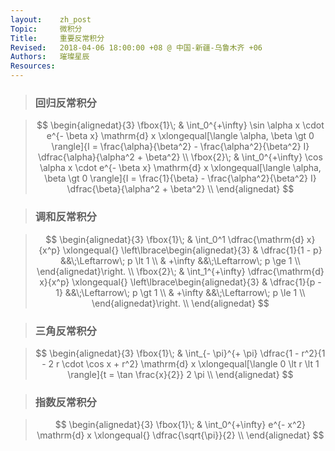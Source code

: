 ```yaml
---
layout:    zh_post
Topic:     微积分
Title:     重要反常积分
Revised:   2018-04-06 18:00:00 +08 @ 中国-新疆-乌鲁木齐 +06
Authors:   璀璨星辰
Resources:
---
```


> ### 回归反常积分

> $$
> \begin{alignedat}{3}
> \fbox{1}\; & \int_0^{+\infty} \sin \alpha x \cdot e^{- \beta x} \mathrm{d} x \xlongequal[\langle \alpha, \beta \gt 0 \rangle]{I = \frac{\alpha}{\beta^2} - \frac{\alpha^2}{\beta^2} I} \dfrac{\alpha}{\alpha^2 + \beta^2} \\
> \fbox{2}\; & \int_0^{+\infty} \cos \alpha x \cdot e^{- \beta x} \mathrm{d} x \xlongequal[\langle \alpha, \beta \gt 0 \rangle]{I = \frac{1}{\beta} - \frac{\alpha^2}{\beta^2} I} \dfrac{\beta}{\alpha^2 + \beta^2} \\
> \end{alignedat}
> $$
>

> ### 调和反常积分

> $$
> \begin{alignedat}{3}
> \fbox{1}\; & \int_0^1 \dfrac{\mathrm{d} x}{x^p} \xlongequal{} \left\lbrace\begin{alignedat}{3}
>                                                               & \dfrac{1}{1 - p} &&\;\Leftarrow\; p \lt 1 \\
>                                                               & +\infty          &&\;\Leftarrow\; p \ge 1 \\
>                                                               \end{alignedat}\right. \\
> \fbox{2}\; & \int_1^{+\infty} \dfrac{\mathrm{d} x}{x^p} \xlongequal{} \left\lbrace\begin{alignedat}{3}
>                                                                       & \dfrac{1}{p - 1} &&\;\Leftarrow\; p \gt 1 \\
>                                                                       & +\infty          &&\;\Leftarrow\; p \le 1 \\
>                                                                       \end{alignedat}\right. \\
> \end{alignedat}
> $$
>

> ### 三角反常积分

> $$
> \begin{alignedat}{3}
> \fbox{1}\; & \int_{- \pi}^{+ \pi} \dfrac{1 - r^2}{1 - 2 r \cdot \cos x + r^2} \mathrm{d} x \xlongequal[\langle 0 \lt r \lt 1 \rangle]{t = \tan \frac{x}{2}} 2 \pi \\
> \end{alignedat}
> $$
>

> ### 指数反常积分

> $$
> \begin{alignedat}{3}
> \fbox{1}\; & \int_0^{+\infty} e^{- x^2} \mathrm{d} x \xlongequal{} \dfrac{\sqrt{\pi}}{2} \\
> \end{alignedat}
> $$
>
